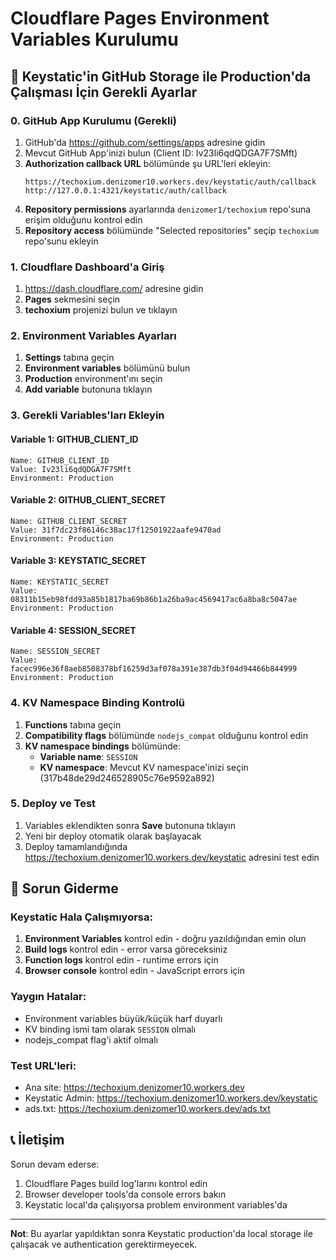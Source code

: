 # Cloudflare Pages Environment Variables Kurulumu

## 🚀 Keystatic'in GitHub Storage ile Production'da Çalışması İçin Gerekli Ayarlar

### 0. GitHub App Kurulumu (Gerekli)
1. GitHub'da https://github.com/settings/apps adresine gidin
2. Mevcut GitHub App'inizi bulun (Client ID: Iv23li6qdQDGA7F7SMft)
3. **Authorization callback URL** bölümünde şu URL'leri ekleyin:
   ```
   https://techoxium.denizomer10.workers.dev/keystatic/auth/callback
   http://127.0.0.1:4321/keystatic/auth/callback
   ```
4. **Repository permissions** ayarlarında `denizomer1/techoxium` repo'suna erişim olduğunu kontrol edin
5. **Repository access** bölümünde "Selected repositories" seçip `techoxium` repo'sunu ekleyin

### 1. Cloudflare Dashboard'a Giriş
1. https://dash.cloudflare.com/ adresine gidin
2. **Pages** sekmesini seçin
3. **techoxium** projenizi bulun ve tıklayın

### 2. Environment Variables Ayarları
1. **Settings** tabına geçin
2. **Environment variables** bölümünü bulun
3. **Production** environment'ını seçin
4. **Add variable** butonuna tıklayın

### 3. Gerekli Variables'ları Ekleyin

#### Variable 1: GITHUB_CLIENT_ID
```
Name: GITHUB_CLIENT_ID
Value: Iv23li6qdQDGA7F7SMft
Environment: Production
```

#### Variable 2: GITHUB_CLIENT_SECRET
```
Name: GITHUB_CLIENT_SECRET
Value: 31f7dc23f86146c38ac17f12501922aafe9470ad
Environment: Production
```

#### Variable 3: KEYSTATIC_SECRET
```
Name: KEYSTATIC_SECRET
Value: 08311b15eb98fdd93a85b1817ba69b86b1a26ba9ac4569417ac6a8ba8c5047ae
Environment: Production
```

#### Variable 4: SESSION_SECRET  
```
Name: SESSION_SECRET
Value: facec996e36f8aeb8508378bf16259d3af078a391e387db3f04d94466b844999
Environment: Production
```

### 4. KV Namespace Binding Kontrolü
1. **Functions** tabına geçin
2. **Compatibility flags** bölümünde `nodejs_compat` olduğunu kontrol edin
3. **KV namespace bindings** bölümünde:
   - **Variable name**: `SESSION`
   - **KV namespace**: Mevcut KV namespace'inizi seçin (317b48de29d246528905c76e9592a892)

### 5. Deploy ve Test
1. Variables eklendikten sonra **Save** butonuna tıklayın
2. Yeni bir deploy otomatik olarak başlayacak
3. Deploy tamamlandığında https://techoxium.denizomer10.workers.dev/keystatic adresini test edin

## 🔧 Sorun Giderme

### Keystatic Hala Çalışmıyorsa:
1. **Environment Variables** kontrol edin - doğru yazıldığından emin olun
2. **Build logs** kontrol edin - error varsa göreceksiniz
3. **Function logs** kontrol edin - runtime errors için
4. **Browser console** kontrol edin - JavaScript errors için

### Yaygın Hatalar:
- Environment variables büyük/küçük harf duyarlı
- KV binding ismi tam olarak `SESSION` olmalı
- nodejs_compat flag'i aktif olmalı

### Test URL'leri:
- Ana site: https://techoxium.denizomer10.workers.dev
- Keystatic Admin: https://techoxium.denizomer10.workers.dev/keystatic
- ads.txt: https://techoxium.denizomer10.workers.dev/ads.txt

## 📞 İletişim
Sorun devam ederse:
1. Cloudflare Pages build log'larını kontrol edin
2. Browser developer tools'da console errors bakın
3. Keystatic local'da çalışıyorsa problem environment variables'da

---
**Not**: Bu ayarlar yapıldıktan sonra Keystatic production'da local storage ile çalışacak ve authentication gerektirmeyecek.
